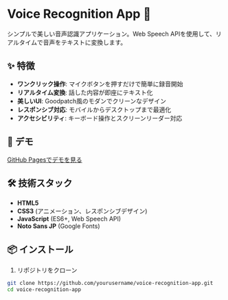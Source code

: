 # Voice Recognition App 🎤

シンプルで美しい音声認識アプリケーション。Web Speech APIを使用して、リアルタイムで音声をテキストに変換します。

## ✨ 特徴

- **ワンクリック操作**: マイクボタンを押すだけで簡単に録音開始
- **リアルタイム変換**: 話した内容が即座にテキスト化
- **美しいUI**: Goodpatch風のモダンでクリーンなデザイン
- **レスポンシブ対応**: モバイルからデスクトップまで最適化
- **アクセシビリティ**: キーボード操作とスクリーンリーダー対応

## 🚀 デモ

[GitHub Pagesでデモを見る](https://yourusername.github.io/voice-recognition-app/)

## 🛠️ 技術スタック

- **HTML5**
- **CSS3** (アニメーション、レスポンシブデザイン)
- **JavaScript** (ES6+, Web Speech API)
- **Noto Sans JP** (Google Fonts)

## 📦 インストール

1. リポジトリをクローン
```bash
git clone https://github.com/yourusername/voice-recognition-app.git
cd voice-recognition-app